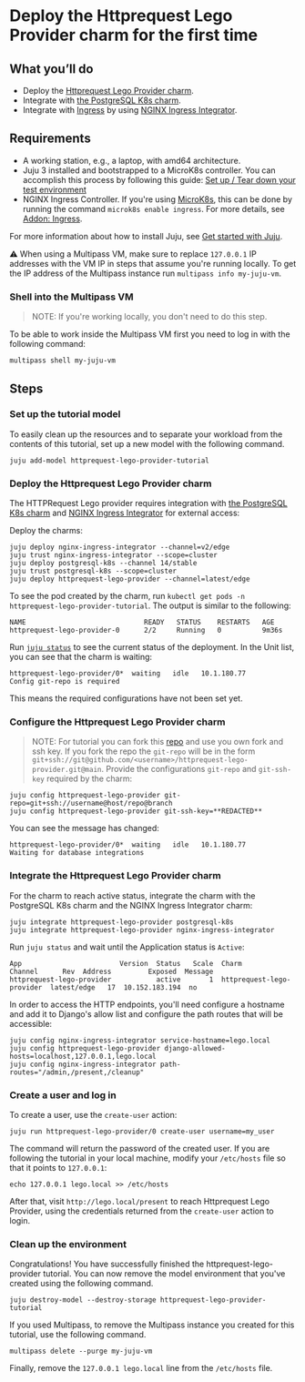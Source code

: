 # Deploy the Httprequest Lego Provider charm for the first time

## What you’ll do

- Deploy the [Httprequest Lego Provider charm](https://charmhub.io/httprequest-lego-provider).
- Integrate with [the PostgreSQL K8s charm](https://charmhub.io/postgresql-k8s).
- Integrate with [Ingress](https://kubernetes.io/docs/concepts/services-networking/ingress/#what-is-ingress) by using [NGINX Ingress Integrator](https://charmhub.io/nginx-ingress-integrator/).

## Requirements
- A working station, e.g., a laptop, with amd64 architecture.
- Juju 3 installed and bootstrapped to a MicroK8s controller. You can accomplish this process by following this guide: [Set up / Tear down your test environment](https://juju.is/docs/juju/set-up--tear-down-your-test-environment)
- NGINX Ingress Controller. If you're using [MicroK8s](https://microk8s.io/), this can be done by running the command `microk8s enable ingress`. For more details, see [Addon: Ingress](https://microk8s.io/docs/addon-ingress).

For more information about how to install Juju, see [Get started with Juju](https://juju.is/docs/olm/get-started-with-juju).

:warning: When using a Multipass VM, make sure to replace `127.0.0.1` IP addresses with the
VM IP in steps that assume you're running locally. To get the IP address of the
Multipass instance run ```multipass info my-juju-vm```.
### Shell into the Multipass VM
> NOTE: If you're working locally, you don't need to do this step.

To be able to work inside the Multipass VM first you need to log in with the following command:
```
multipass shell my-juju-vm
```

## Steps
### Set up the tutorial model
To easily clean up the resources and to separate your workload from the contents of this tutorial, set up a new model with the following command.

```
juju add-model httprequest-lego-provider-tutorial
```

### Deploy the Httprequest Lego Provider charm

The HTTPRequest Lego provider requires integration with [the PostgreSQL K8s charm](https://charmhub.io/postgresql-k8s) and [NGINX Ingress Integrator](https://charmhub.io/nginx-ingress-integrator/) for external access:

Deploy the charms:

```
juju deploy nginx-ingress-integrator --channel=v2/edge
juju trust nginx-ingress-integrator --scope=cluster
juju deploy postgresql-k8s --channel 14/stable
juju trust postgresql-k8s --scope=cluster
juju deploy httprequest-lego-provider --channel=latest/edge
```

To see the pod created by the charm, run `kubectl get pods -n httprequest-lego-provider-tutorial`. The output is similar to the following:

```
NAME                             READY   STATUS    RESTARTS   AGE
httprequest-lego-provider-0      2/2     Running   0          9m36s
```

Run [`juju status`](https://juju.is/docs/olm/juju-status) to see the current status of the deployment. In the Unit list, you can see that the charm is waiting:

```
httprequest-lego-provider/0*  waiting   idle   10.1.180.77         Config git-repo is required
```

This means the required configurations have not been set yet.

### Configure the Httprequest Lego Provider charm
> NOTE: For tutorial you can fork this [repo](https://github.com/canonical/httprequest-lego-provider/tree/main) and use you own fork and ssh key.
> If you fork the repo the `git-repo` will be in the form `git+ssh://git@github.com/<username>/httprequest-lego-provider.git@main`.
Provide the configurations `git-repo` and `git-ssh-key` required by the charm:

```
juju config httprequest-lego-provider git-repo=git+ssh://username@host/repo@branch
juju config httprequest-lego-provider git-ssh-key=**REDACTED**
```
You can see the message has changed:

```
httprequest-lego-provider/0*  waiting   idle   10.1.180.77         Waiting for database integrations
```

### Integrate the Httprequest Lego Provider charm
For the charm to reach active status, integrate the charm with the PostgreSQL K8s charm and the NGINX Ingress Integrator charm:

```
juju integrate httprequest-lego-provider postgresql-k8s
juju integrate httprequest-lego-provider nginx-ingress-integrator
```

Run `juju status` and wait until the Application status is `Active`:

```
App                        Version  Status   Scale  Charm                      Channel      Rev  Address         Exposed  Message
httprequest-lego-provider           active       1  httprequest-lego-provider  latest/edge   17  10.152.183.194  no
```

In order to access the HTTP endpoints, you'll need configure a hostname and add it to Django's allow list and configure the path routes that will be accessible:
```
juju config nginx-ingress-integrator service-hostname=lego.local
juju config httprequest-lego-provider django-allowed-hosts=localhost,127.0.0.1,lego.local
juju config nginx-ingress-integrator path-routes="/admin,/present,/cleanup"
```

### Create a user and log in

To create a user, use the `create-user` action:
```
juju run httprequest-lego-provider/0 create-user username=my_user
```

The command will return the password of the created user.
If you are following the tutorial in your local machine, modify your `/etc/hosts` file so that it points to `127.0.0.1`:

```
echo 127.0.0.1 lego.local >> /etc/hosts
```

After that, visit `http://lego.local/present` to reach Httprequest Lego Provider, using the credentials returned from the `create-user` action to login.

### Clean up the environment
Congratulations! You have successfully finished the httprequest-lego-provider tutorial. You can now remove the model environment that you've created using the following command.

```
juju destroy-model --destroy-storage httprequest-lego-provider-tutorial
```

If you used Multipass, to remove the Multipass instance you created for this tutorial, use the following command.
```
multipass delete --purge my-juju-vm
```
Finally, remove the `127.0.0.1 lego.local` line from the `/etc/hosts` file.

